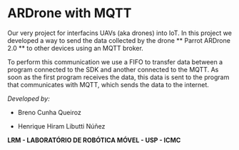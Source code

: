 # ARDrone with MQTT

Our very project for interfacins UAVs (aka drones) into IoT. In this project we developed a way to send the data collected by the drone ** Parrot ARDrone 2.0 ** to other devices using an MQTT broker.

To perform this communication we use a FIFO to transfer data between a program connected to the SDK and another connected to the MQTT. As soon as the first program receives the data, this data is sent to the program that communicates with MQTT, which sends the data to the internet.

_Developed by:_

- Breno Cunha Queiroz

- Henrique Hiram Libutti Núñez


__LRM - LABORATÓRIO DE ROBÓTICA MÓVEL - USP - ICMC__
